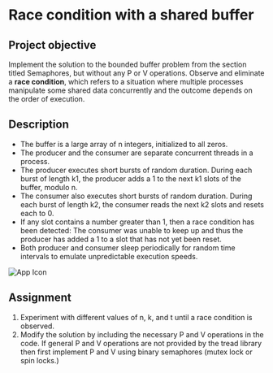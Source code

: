 # Race condition with a shared buffer

## Project objective

Implement the solution to the bounded buffer problem from the section titled Semaphores, but without any P or V operations. Observe and eliminate a **race condition**, which refers to a situation where multiple processes manipulate some shared data concurrently and the outcome depends on the order of execution.

## Description

- The buffer is a large array of n integers, initialized to all zeros.
- The producer and the consumer are separate concurrent threads in a process.
- The producer executes short bursts of random duration. During each burst of length k1, the producer adds a 1 to the next k1 slots of the buffer, modulo n.
- The consumer also executes short bursts of random duration. During each burst of length k2, the consumer reads the next k2 slots and resets each to 0.
- If any slot contains a number greater than 1, then a race condition has been detected: The consumer was unable to keep up and thus the producer has added a 1 to a slot that has not yet been reset.
- Both producer and consumer sleep periodically for random time intervals to emulate unpredictable execution speeds.

![App Icon](bounded-buffer-solution/images/promt_pic.PNG)

## Assignment

1. Experiment with different values of n, k, and t until a race condition is observed.
2. Modify the solution by including the necessary P and V operations in the code.
If general P and V operations are not provided by the tread library then first implement P and V using binary semaphores (mutex lock or spin locks.)
